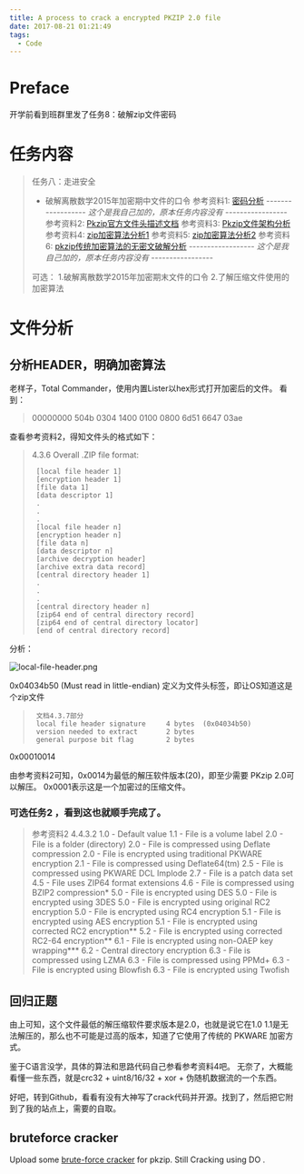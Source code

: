 ```yaml
---
title: A process to crack a encrypted PKZIP 2.0 file
date: 2017-08-21 01:21:49
tags:
  - Code
---
```


# Preface

开学前看到班群里发了任务8：破解zip文件密码

# 任务内容

> 任务八：走进安全
>
> * 破解离散数学2015年加密期中文件的口令
> 参考资料1: [密码分析](https://zh.wikipedia.org/wiki/%E5%AF%86%E7%A0%81%E5%88%86%E6%9E%90)
------------------ *这个是我自己加的，原本任务内容没有* -----------------
> 参考资料2: [Pkzip官方文件头描述文档](https://pkware.cachefly.net/webdocs/casestudies/APPNOTE.TXT)
> 参考资料3: [Pkzip文件架构分析](https://users.cs.jmu.edu/buchhofp/forensics/formats/pkzip.html)
> 参考资料4: [zip加密算法分析1](https://eprint.iacr.org/2004/078.pdf)
> 参考资料5: [zip加密算法分析2](https://courses.cs.ut.ee/MTAT.07.022/2015_fall/uploads/Main/dmitri-report-f15-16.pdf)
> 参考资料6: [pkzip传统加密算法的无密文破解分析](https://www.cs.auckland.ac.nz/~mike/zipattacks.pdf)
------------------ *这个是我自己加的，原本任务内容没有* -----------------
> 
> 可选：
> 1.破解离散数学2015年加密期末文件的口令
> 2.了解压缩文件使用的加密算法

# 文件分析

## 分析HEADER，明确加密算法

老样子，Total Commander，使用内置Lister以hex形式打开加密后的文件。
看到：

> 00000000   504b 0304 1400 0100 0800 6d51 6647 03ae

查看参考资料2，得知文件头的格式如下：

>    4.3.6 Overall .ZIP file format:
>
>      [local file header 1]
>      [encryption header 1]
>      [file data 1]
>      [data descriptor 1]
>      . 
>      .
>      .
>      [local file header n]
>      [encryption header n]
>      [file data n]
>      [data descriptor n]
>      [archive decryption header] 
>      [archive extra data record] 
>      [central directory header 1]
>      .
>      .
>      .
>      [central directory header n]
>      [zip64 end of central directory record]
>      [zip64 end of central directory locator] 
>      [end of central directory record]

分析：

![local-file-header.png](/asset_files/pkzip1.png)

0x04034b50 (Must read in little-endian)   定义为文件头标签，即让OS知道这是个zip文件     

>      文档4.3.7部分
>      local file header signature     4 bytes  (0x04034b50)
>      version needed to extract       2 bytes
>      general purpose bit flag        2 bytes

0x00010014

由参考资料2可知，0x0014为最低的解压软件版本(20)，即至少需要 PKzip 2.0可以解压。
0x0001表示这是一个加密过的压缩文件。

### 可选任务2 ，看到这也就顺手完成了。

> 参考资料2 4.4.3.2
>  1.0 - Default value
   1.1 - File is a volume label
   2.0 - File is a folder (directory)
   2.0 - File is compressed using Deflate compression
   2.0 - File is encrypted using traditional PKWARE encryption
   2.1 - File is compressed using Deflate64(tm)
   2.5 - File is compressed using PKWARE DCL Implode 
   2.7 - File is a patch data set 
   4.5 - File uses ZIP64 format extensions
   4.6 - File is compressed using BZIP2 compression*
   5.0 - File is encrypted using DES
   5.0 - File is encrypted using 3DES
   5.0 - File is encrypted using original RC2 encryption
   5.0 - File is encrypted using RC4 encryption
   5.1 - File is encrypted using AES encryption
   5.1 - File is encrypted using corrected RC2 encryption**
   5.2 - File is encrypted using corrected RC2-64 encryption**
   6.1 - File is encrypted using non-OAEP key wrapping***
   6.2 - Central directory encryption
   6.3 - File is compressed using LZMA
   6.3 - File is compressed using PPMd+
   6.3 - File is encrypted using Blowfish
   6.3 - File is encrypted using Twofish

## 回归正题

由上可知，这个文件最低的解压缩软件要求版本是2.0，也就是说它在1.0 1.1是无法解压的，那么也不可能是过高的版本，知道了它使用了传统的 PKWARE 加密方式。

鉴于C语言没学，具体的算法和思路代码自己参看参考资料4吧。
无奈了，大概能看懂一些东西，就是crc32 + uint8/16/32 + xor + 伪随机数据流的一个东西。

好吧，转到Github，看看有没有大神写了crack代码并开源。找到了，然后把它附到了我的站点上，需要的自取。

## bruteforce cracker

Upload some [brute-force cracker](/asset_files/zipcracker-bruteforce-real.rar) for pkzip.
Still Cracking using DO .

